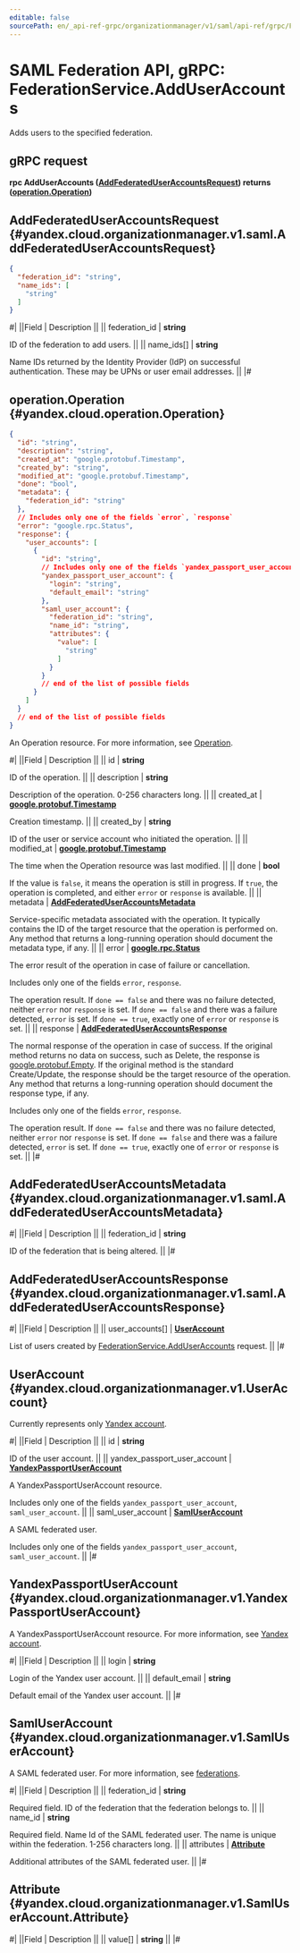 ```yaml
---
editable: false
sourcePath: en/_api-ref-grpc/organizationmanager/v1/saml/api-ref/grpc/Federation/addUserAccounts.md
---
```


# SAML Federation API, gRPC: FederationService.AddUserAccounts

Adds users to the specified federation.

## gRPC request

**rpc AddUserAccounts ([AddFederatedUserAccountsRequest](#yandex.cloud.organizationmanager.v1.saml.AddFederatedUserAccountsRequest)) returns ([operation.Operation](#yandex.cloud.operation.Operation))**

## AddFederatedUserAccountsRequest {#yandex.cloud.organizationmanager.v1.saml.AddFederatedUserAccountsRequest}

```json
{
  "federation_id": "string",
  "name_ids": [
    "string"
  ]
}
```

#|
||Field | Description ||
|| federation_id | **string**

ID of the federation to add users. ||
|| name_ids[] | **string**

Name IDs returned by the Identity Provider (IdP) on successful authentication.
These may be UPNs or user email addresses. ||
|#

## operation.Operation {#yandex.cloud.operation.Operation}

```json
{
  "id": "string",
  "description": "string",
  "created_at": "google.protobuf.Timestamp",
  "created_by": "string",
  "modified_at": "google.protobuf.Timestamp",
  "done": "bool",
  "metadata": {
    "federation_id": "string"
  },
  // Includes only one of the fields `error`, `response`
  "error": "google.rpc.Status",
  "response": {
    "user_accounts": [
      {
        "id": "string",
        // Includes only one of the fields `yandex_passport_user_account`, `saml_user_account`
        "yandex_passport_user_account": {
          "login": "string",
          "default_email": "string"
        },
        "saml_user_account": {
          "federation_id": "string",
          "name_id": "string",
          "attributes": {
            "value": [
              "string"
            ]
          }
        }
        // end of the list of possible fields
      }
    ]
  }
  // end of the list of possible fields
}
```

An Operation resource. For more information, see [Operation](/docs/api-design-guide/concepts/operation).

#|
||Field | Description ||
|| id | **string**

ID of the operation. ||
|| description | **string**

Description of the operation. 0-256 characters long. ||
|| created_at | **[google.protobuf.Timestamp](https://developers.google.com/protocol-buffers/docs/reference/google.protobuf#timestamp)**

Creation timestamp. ||
|| created_by | **string**

ID of the user or service account who initiated the operation. ||
|| modified_at | **[google.protobuf.Timestamp](https://developers.google.com/protocol-buffers/docs/reference/google.protobuf#timestamp)**

The time when the Operation resource was last modified. ||
|| done | **bool**

If the value is `false`, it means the operation is still in progress.
If `true`, the operation is completed, and either `error` or `response` is available. ||
|| metadata | **[AddFederatedUserAccountsMetadata](#yandex.cloud.organizationmanager.v1.saml.AddFederatedUserAccountsMetadata)**

Service-specific metadata associated with the operation.
It typically contains the ID of the target resource that the operation is performed on.
Any method that returns a long-running operation should document the metadata type, if any. ||
|| error | **[google.rpc.Status](https://cloud.google.com/tasks/docs/reference/rpc/google.rpc#status)**

The error result of the operation in case of failure or cancellation.

Includes only one of the fields `error`, `response`.

The operation result.
If `done == false` and there was no failure detected, neither `error` nor `response` is set.
If `done == false` and there was a failure detected, `error` is set.
If `done == true`, exactly one of `error` or `response` is set. ||
|| response | **[AddFederatedUserAccountsResponse](#yandex.cloud.organizationmanager.v1.saml.AddFederatedUserAccountsResponse)**

The normal response of the operation in case of success.
If the original method returns no data on success, such as Delete,
the response is [google.protobuf.Empty](https://developers.google.com/protocol-buffers/docs/reference/google.protobuf#google.protobuf.Empty).
If the original method is the standard Create/Update,
the response should be the target resource of the operation.
Any method that returns a long-running operation should document the response type, if any.

Includes only one of the fields `error`, `response`.

The operation result.
If `done == false` and there was no failure detected, neither `error` nor `response` is set.
If `done == false` and there was a failure detected, `error` is set.
If `done == true`, exactly one of `error` or `response` is set. ||
|#

## AddFederatedUserAccountsMetadata {#yandex.cloud.organizationmanager.v1.saml.AddFederatedUserAccountsMetadata}

#|
||Field | Description ||
|| federation_id | **string**

ID of the federation that is being altered. ||
|#

## AddFederatedUserAccountsResponse {#yandex.cloud.organizationmanager.v1.saml.AddFederatedUserAccountsResponse}

#|
||Field | Description ||
|| user_accounts[] | **[UserAccount](#yandex.cloud.organizationmanager.v1.UserAccount)**

List of users created by [FederationService.AddUserAccounts](#AddUserAccounts) request. ||
|#

## UserAccount {#yandex.cloud.organizationmanager.v1.UserAccount}

Currently represents only [Yandex account](/docs/iam/concepts/users/accounts#passport).

#|
||Field | Description ||
|| id | **string**

ID of the user account. ||
|| yandex_passport_user_account | **[YandexPassportUserAccount](#yandex.cloud.organizationmanager.v1.YandexPassportUserAccount)**

A YandexPassportUserAccount resource.

Includes only one of the fields `yandex_passport_user_account`, `saml_user_account`. ||
|| saml_user_account | **[SamlUserAccount](#yandex.cloud.organizationmanager.v1.SamlUserAccount)**

A SAML federated user.

Includes only one of the fields `yandex_passport_user_account`, `saml_user_account`. ||
|#

## YandexPassportUserAccount {#yandex.cloud.organizationmanager.v1.YandexPassportUserAccount}

A YandexPassportUserAccount resource.
For more information, see [Yandex account](/docs/iam/concepts/users/accounts#passport).

#|
||Field | Description ||
|| login | **string**

Login of the Yandex user account. ||
|| default_email | **string**

Default email of the Yandex user account. ||
|#

## SamlUserAccount {#yandex.cloud.organizationmanager.v1.SamlUserAccount}

A SAML federated user.
For more information, see [federations](/docs/iam/concepts/users/saml-federations).

#|
||Field | Description ||
|| federation_id | **string**

Required field. ID of the federation that the federation belongs to. ||
|| name_id | **string**

Required field. Name Id of the SAML federated user.
The name is unique within the federation. 1-256 characters long. ||
|| attributes | **[Attribute](#yandex.cloud.organizationmanager.v1.SamlUserAccount.Attribute)**

Additional attributes of the SAML federated user. ||
|#

## Attribute {#yandex.cloud.organizationmanager.v1.SamlUserAccount.Attribute}

#|
||Field | Description ||
|| value[] | **string** ||
|#